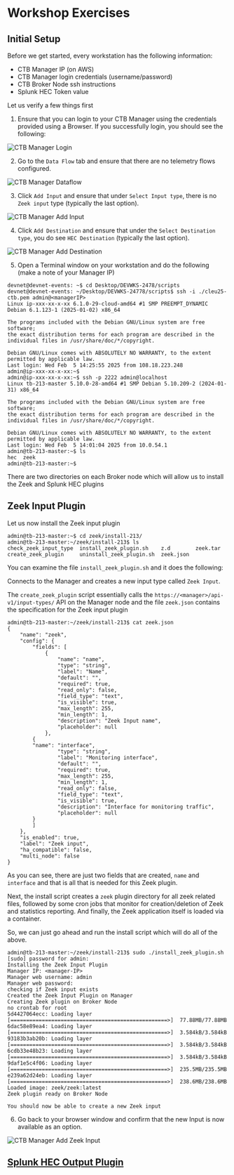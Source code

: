 # Workshop Exercises

## Initial Setup

Before we get started, every workstation has the following information:

* CTB Manager IP (on AWS)
* CTB Manager login credentials (username/password)
* CTB Broker Node ssh instructions
* Splunk HEC Token value

Let us verify a few things first

1. Ensure that you can login to your CTB Manager using the credentials provided using a Browser. If you successfully login, you should see the following:

![CTB Manager Login](images/2.1-ctb-manager-login.jpeg)

2. Go to the `Data Flow` tab and ensure that there are no telemetry flows configured. 

![CTB Manager Dataflow](images/2.2-ctb-manager-dataflow.jpeg)

3. Click `Add Input` and ensure that under `Select Input type`, there is no `Zeek input` type (typically the last option).

![CTB Manager Add Input](images/2.3-ctb-manager-no-zeek.jpeg)

4.  Click `Add Destination` and ensure that under the `Select Destination type`, you do see `HEC Destination` (typically the last option).

![CTB Manager Add Destination](images/2.4-ctb-manager-hec.jpeg)

5. Open a Terminal window on your workstation and do the following (make a note of your Manager IP)

```
devnet@devnet-events: ~$ cd Desktop/DEVWKS-2478/scripts
devnet@devnet-events: ~/Desktop/DEVWKS-24778/scripts$ ssh -i ./cleu25-ctb.pem admin@<managerIP>
Linux ip-xxx-xx-x-xx 6.1.0-29-cloud-amd64 #1 SMP PREEMPT_DYNAMIC Debian 6.1.123-1 (2025-01-02) x86_64

The programs included with the Debian GNU/Linux system are free software;
the exact distribution terms for each program are described in the
individual files in /usr/share/doc/*/copyright.

Debian GNU/Linux comes with ABSOLUTELY NO WARRANTY, to the extent
permitted by applicable law.
Last login: Wed Feb  5 14:25:55 2025 from 108.18.223.248
admin@ip-xxx-xx-x-xx:~$
admin@ip-xxx-xx-x-xx:~$ ssh -p 2222 admin@localhost
Linux tb-213-master 5.10.0-28-amd64 #1 SMP Debian 5.10.209-2 (2024-01-31) x86_64

The programs included with the Debian GNU/Linux system are free software;
the exact distribution terms for each program are described in the
individual files in /usr/share/doc/*/copyright.

Debian GNU/Linux comes with ABSOLUTELY NO WARRANTY, to the extent
permitted by applicable law.
Last login: Wed Feb  5 14:01:04 2025 from 10.0.54.1
admin@tb-213-master:~$ ls
hec  zeek
admin@tb-213-master:~$ 
```

There are two directories on each Broker node which will allow us to install the Zeek and Splunk HEC plugins

## Zeek Input Plugin

Let us now install the Zeek input plugin
```
admin@tb-213-master:~$ cd zeek/install-213/
admin@tb-213-master:~/zeek/install-213$ ls
check_zeek_input_type  install_zeek_plugin.sh    z.d        zeek.tar
create_zeek_plugin     uninstall_zeek_plugin.sh  zeek.json
```

You can examine the file `install_zeek_plugin.sh` and it does the following:

Connects to the Manager and creates a new input type called `Zeek Input`. 

The `create_zeek_plugin` script essentially calls the `https://<manager>/api-v1/input-types/` API on the Manager node and the file `zeek.json` contains the specification for the Zeek input plugin
```
admin@tb-213-master:~/zeek/install-213$ cat zeek.json 
{
    "name": "zeek",
    "config": {
        "fields": [
            {
                "name": "name",
                "type": "string",
                "label": "Name",
                "default": "",
                "required": true,
                "read_only": false,
                "field_type": "text",
                "is_visible": true,
                "max_length": 255,
                "min_length": 1,
                "description": "Zeek Input name",
                "placeholder": null
            },
	    {
		"name": "interface",
                "type": "string",
                "label": "Monitoring interface",
                "default": "",
                "required": true,
                "max_length": 255,
                "min_length": 1,
                "read_only": false,
                "field_type": "text",
                "is_visible": true,
                "description": "Interface for monitoring traffic",
                "placeholder": null
	    }
        ]
    },
    "is_enabled": true,
    "label": "Zeek input",
    "ha_compatible": false,
    "multi_node": false
}
```
As you can see, there are just two fields that are created, `name` and `interface` and that is all that is needed for this Zeek plugin.

Next, the install script creates a `zeek` plugin directory for all zeek related files, followed by some cron jobs that monitor for creation/deletion of Zeek and statistics reporting. And finally, the Zeek application itself is loaded via a container.

So, we can just go ahead and run the install script which will do all of the above.
```
admin@tb-213-master:~/zeek/install-213$ sudo ./install_zeek_plugin.sh 
[sudo] password for admin: 
Installing the Zeek Input Plugin
Manager IP: <manager-IP>
Manager web username: admin
Manager web password: 
checking if Zeek input exists
Created the Zeek Input Plugin on Manager
Creating Zeek plugin on Broker Node
no crontab for root
5d4427064ecc: Loading layer [==================================================>]  77.88MB/77.88MB
6dac58e89ea4: Loading layer [==================================================>]  3.584kB/3.584kB
93183b3ab20b: Loading layer [==================================================>]  3.584kB/3.584kB
6cdb33e48b23: Loading layer [==================================================>]  3.584kB/3.584kB
9daf1e5c4f06: Loading layer [==================================================>]  235.5MB/235.5MB
e239a62d24eb: Loading layer [==================================================>]  238.6MB/238.6MB
Loaded image: zeek/zeek:latest
Zeek plugin ready on Broker Node

You should now be able to create a new Zeek input
```

6. Go back to your browser window and confirm that the new Input is now available as an option.

![CTB Manager Add Zeek Input](images/2.6-ctb-manager-new-zeek.jpeg)

## [Splunk HEC Output Plugin](03-Zeek-Splunk-Output-Plugin.md)